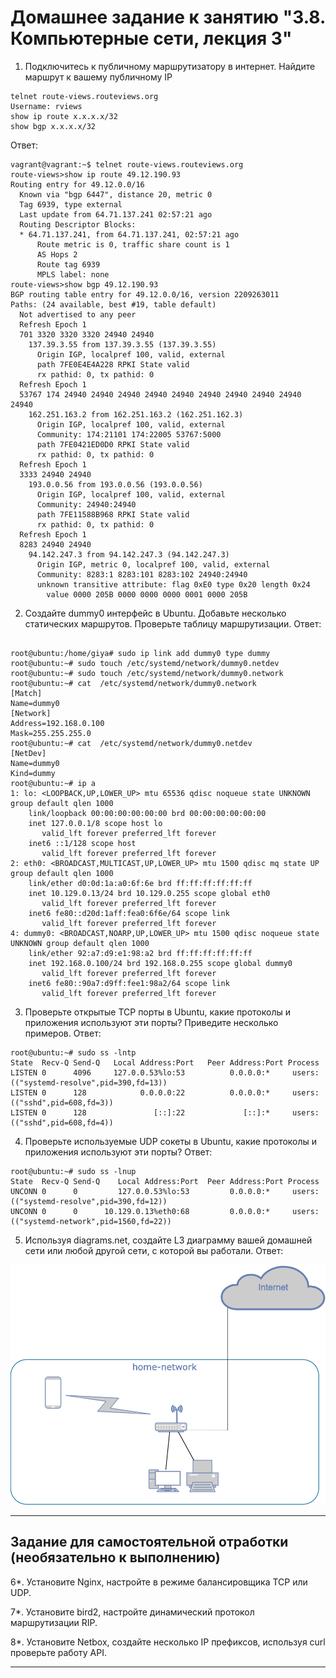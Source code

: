 # Домашнее задание к занятию "3.8. Компьютерные сети, лекция 3"

1. Подключитесь к публичному маршрутизатору в интернет. Найдите маршрут к вашему публичному IP
```
telnet route-views.routeviews.org
Username: rviews
show ip route x.x.x.x/32
show bgp x.x.x.x/32
```

Ответ:
```
vagrant@vagrant:~$ telnet route-views.routeviews.org
route-views>show ip route 49.12.190.93   
Routing entry for 49.12.0.0/16
  Known via "bgp 6447", distance 20, metric 0
  Tag 6939, type external
  Last update from 64.71.137.241 02:57:21 ago
  Routing Descriptor Blocks:
  * 64.71.137.241, from 64.71.137.241, 02:57:21 ago
      Route metric is 0, traffic share count is 1
      AS Hops 2
      Route tag 6939
      MPLS label: none
route-views>show bgp 49.12.190.93     
BGP routing table entry for 49.12.0.0/16, version 2209263011
Paths: (24 available, best #19, table default)
  Not advertised to any peer
  Refresh Epoch 1
  701 3320 3320 3320 24940 24940
    137.39.3.55 from 137.39.3.55 (137.39.3.55)
      Origin IGP, localpref 100, valid, external
      path 7FE0E4E4A228 RPKI State valid
      rx pathid: 0, tx pathid: 0
  Refresh Epoch 1
  53767 174 24940 24940 24940 24940 24940 24940 24940 24940 24940 24940
    162.251.163.2 from 162.251.163.2 (162.251.162.3)
      Origin IGP, localpref 100, valid, external
      Community: 174:21101 174:22005 53767:5000
      path 7FE0421ED0D0 RPKI State valid
      rx pathid: 0, tx pathid: 0
  Refresh Epoch 1
  3333 24940 24940
    193.0.0.56 from 193.0.0.56 (193.0.0.56)
      Origin IGP, localpref 100, valid, external
      Community: 24940:24940
      path 7FE11588B968 RPKI State valid
      rx pathid: 0, tx pathid: 0
  Refresh Epoch 1
  8283 24940 24940
    94.142.247.3 from 94.142.247.3 (94.142.247.3)
      Origin IGP, metric 0, localpref 100, valid, external
      Community: 8283:1 8283:101 8283:102 24940:24940
      unknown transitive attribute: flag 0xE0 type 0x20 length 0x24
        value 0000 205B 0000 0000 0000 0001 0000 205B
```

2. Создайте dummy0 интерфейс в Ubuntu. Добавьте несколько статических маршрутов. Проверьте таблицу маршрутизации.
Ответ:
```

root@ubuntu:/home/giya# sudo ip link add dummy0 type dummy
root@ubuntu:~# sudo touch /etc/systemd/network/dummy0.netdev
root@ubuntu:~# sudo touch /etc/systemd/network/dummy0.network
root@ubuntu:~# cat  /etc/systemd/network/dummy0.network
[Match]
Name=dummy0
[Network]
Address=192.168.0.100
Mask=255.255.255.0
root@ubuntu:~# cat  /etc/systemd/network/dummy0.netdev
[NetDev]
Name=dummy0
Kind=dummy
root@ubuntu:~# ip a
1: lo: <LOOPBACK,UP,LOWER_UP> mtu 65536 qdisc noqueue state UNKNOWN group default qlen 1000
    link/loopback 00:00:00:00:00:00 brd 00:00:00:00:00:00
    inet 127.0.0.1/8 scope host lo
       valid_lft forever preferred_lft forever
    inet6 ::1/128 scope host
       valid_lft forever preferred_lft forever
2: eth0: <BROADCAST,MULTICAST,UP,LOWER_UP> mtu 1500 qdisc mq state UP group default qlen 1000
    link/ether d0:0d:1a:a0:6f:6e brd ff:ff:ff:ff:ff:ff
    inet 10.129.0.13/24 brd 10.129.0.255 scope global eth0
       valid_lft forever preferred_lft forever
    inet6 fe80::d20d:1aff:fea0:6f6e/64 scope link
       valid_lft forever preferred_lft forever
4: dummy0: <BROADCAST,NOARP,UP,LOWER_UP> mtu 1500 qdisc noqueue state UNKNOWN group default qlen 1000
    link/ether 92:a7:d9:e1:98:a2 brd ff:ff:ff:ff:ff:ff
    inet 192.168.0.100/24 brd 192.168.0.255 scope global dummy0
       valid_lft forever preferred_lft forever
    inet6 fe80::90a7:d9ff:fee1:98a2/64 scope link
       valid_lft forever preferred_lft forever

```
3. Проверьте открытые TCP порты в Ubuntu, какие протоколы и приложения используют эти порты? Приведите несколько примеров.
Ответ:
```
root@ubuntu:~# sudo ss -lntp
State  Recv-Q Send-Q   Local Address:Port   Peer Address:Port Process
LISTEN 0      4096     127.0.0.53%lo:53          0.0.0.0:*     users:(("systemd-resolve",pid=390,fd=13))
LISTEN 0      128            0.0.0.0:22          0.0.0.0:*     users:(("sshd",pid=608,fd=3))
LISTEN 0      128               [::]:22             [::]:*     users:(("sshd",pid=608,fd=4))
```
4. Проверьте используемые UDP сокеты в Ubuntu, какие протоколы и приложения используют эти порты?
Ответ:
```
root@ubuntu:~# sudo ss -lnup
State  Recv-Q Send-Q    Local Address:Port  Peer Address:Port Process
UNCONN 0      0         127.0.0.53%lo:53         0.0.0.0:*     users:(("systemd-resolve",pid=390,fd=12))
UNCONN 0      0      10.129.0.13%eth0:68         0.0.0.0:*     users:(("systemd-network",pid=1560,fd=22))
```
5. Используя diagrams.net, создайте L3 диаграмму вашей домашней сети или любой другой сети, с которой вы работали. 
Ответ:

![1](home-network.png)

 ---
## Задание для самостоятельной отработки (необязательно к выполнению)

6*. Установите Nginx, настройте в режиме балансировщика TCP или UDP.

7*. Установите bird2, настройте динамический протокол маршрутизации RIP.

8*. Установите Netbox, создайте несколько IP префиксов, используя curl проверьте работу API.

 ---
